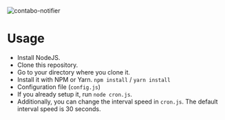 ![contabo-notifier](https://socialify.git.ci/hansputera/contabo-notifier/image?description=1&descriptionEditable=Contabo%20RSS%20Feed%20Notifier%20%7C%20Telegram%20%26%20Discord&font=Raleway&logo=https%3A%2F%2Fi.ibb.co%2Fcx81mM8%2Fsocial-default-logo.png&owner=1&pattern=Circuit%20Board&theme=Light)


# Usage
- Install NodeJS.
- Clone this repository.
- Go to your directory where you clone it.
- Install it with NPM or Yarn. `npm install` / `yarn install`
- Configuration file (`config.js`)
- If you already setup it, run `node cron.js`.
- Additionally, you can change the interval speed in `cron.js`. The default interval speed is 30 seconds.